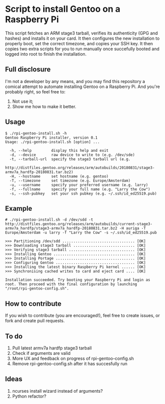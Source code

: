 # Script to install Gentoo on a Raspberry Pi
This script fetches an ARM stage3 tarball, verifies its authenticity (GPG and hashes) and installs it on your card. It then configures the new installation to properly boot, set the correct timezone, and copies your SSH key. It then copies two extra scripts for you to run manually once succefully booted and logged into root to finish the installation.

## Full disclosure
I'm not a developer by any means, and you may find this repository a comical attempt to automate installing Gentoo on a Raspberry Pi. And you're probably right, so feel free to:

1. Not use it;
2. Show me how to make it better.

## Usage
```
$ ./rpi-gentoo-install.sh -h
Gentoo Raspberry Pi installer, version 0.1
Usage: ./rpi-gentoo-install.sh [option] ...

  -h, --help         display this help and exit
  -d, --device       raw device to write to (e.g. /dev/sde)
  -t, --tarball-url  specify the stage3 tarball url (e.g. 
                     http://distfiles.gentoo.org/releases/arm/autobuilds/20180831/stage3-armv7a_hardfp-20180831.tar.bz2)
  -H, --hostname     set hostname (e.g. gentoo)
  -T, --timezone     set timezone (e.g. Europe/Amsterdam)
  -u, --username     specify your preferred username (e.g. larry)
  -f, --fullname     specify your full name (e.g. "Larry the Cow")
  -s, --ssh-pubkey   set your ssh pubkey (e.g. ~/.ssh/id_ed25519.pub)

```

## Example

```
# ./rpi-gentoo-install.sh -d /dev/sdd -t http://distfiles.gentoo.org/releases/arm/autobuilds/current-stage3-armv7a_hardfp/stage3-armv7a_hardfp-20180831.tar.bz2 -H auriga -T Europe/Amsterdam -u larry -f "Larry the Cow" -s ~/.ssh/id_ed25519.pub

>>> Partitioning /dev/sdd ................................. [OK]
>>> Downloading stage3 tarball ............................ [OK]
>>> Verifying stage3 tarball .............................. [OK]
>>> Installing Gentoo ..................................... [OK]
>>> Installing Portage .................................... [OK]
>>> Configuring Gentoo .................................... [OK]
>>> Installing the latest binary Raspberry Pi kernel ...... [OK]
>>> Synchronising cached writes to card and eject card .... [OK]

Installation succeeded. Try booting your Raspberry Pi and login as root. Then proceed with the final configuration by launching "/root/rpi-gentoo-config.sh".
```

## How to contribute
If you wish to contribute (you are encouraged!), feel free to create issues, or fork and create pull requests.

## To do

1. Pull latest armv7a hardfp stage3 tarball
2. Check if arguments are valid
3. More UX and feedback on progress of rpi-gentoo-config.sh
4. Remove rpi-gentoo-config.sh after it has succesfully run

## Ideas
1. ncurses install wizard instead of arguments?
2. Python refactor?